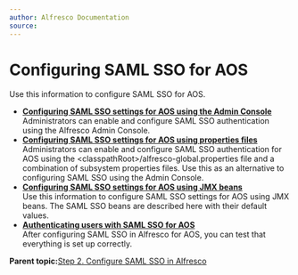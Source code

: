 ```yaml
---
author: Alfresco Documentation
source: 
---
```


# Configuring SAML SSO for AOS

Use this information to configure SAML SSO for AOS.

-   **[Configuring SAML SSO settings for AOS using the Admin Console](../tasks/saml-aos-console.md)**  
Administrators can enable and configure SAML SSO authentication using the Alfresco Admin Console.
-   **[Configuring SAML SSO settings for AOS using properties files](../tasks/saml-config-props-aos.md)**  
Administrators can enable and configure SAML SSO authentication for AOS using the <classpathRoot\>/alfresco-global.properties file and a combination of subsystem properties files. Use this as an alternative to configuring SAML SSO using the Admin Console.
-   **[Configuring SAML SSO settings for AOS using JMX beans](../references/saml-jmx-beans-aos.md)**  
Use this information to configure SAML SSO settings for AOS using JMX beans. The SAML SSO beans are described here with their default values.
-   **[Authenticating users with SAML SSO for AOS](../tasks/saml-aos-testing.md)**  
After configuring SAML SSO in Alfresco for AOS, you can test that everything is set up correctly.

**Parent topic:**[Step 2. Configure SAML SSO in Alfresco](../concepts/config-SP.md)

